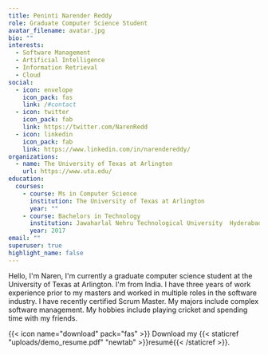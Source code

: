 ```yaml
---
title: Peninti Narender Reddy
role: Graduate Computer Science Student
avatar_filename: avatar.jpg
bio: ""
interests:
  - Software Management
  - Artificial Intelligence
  - Information Retrieval
  - Cloud
social:
  - icon: envelope
    icon_pack: fas
    link: /#contact
  - icon: twitter
    icon_pack: fab
    link: https://twitter.com/NarenRedd
  - icon: linkedin
    icon_pack: fab
    link: https://www.linkedin.com/in/narendereddy/
organizations:
  - name: The University of Texas at Arlington
    url: https://www.uta.edu/
education:
  courses:
    - course: Ms in Computer Science
      institution: The University of Texas at Arlington
      year: ""
    - course: Bachelors in Technology
      institution: Jawaharlal Nehru Technological University  Hyderabad,India
      year: 2017
email: ""
superuser: true
highlight_name: false
---
```

Hello, I'm Naren, I'm currently a graduate computer science student at the University of Texas at Arlington. I'm from India. I have three years of work experience prior to my masters and worked in multiple roles in the software industry. I have recently certified Scrum Master. My majors include complex software management. My hobbies include playing cricket and spending time with my friends.

{{< icon name="download" pack="fas" >}} Download my {{< staticref "uploads/demo_resume.pdf" "newtab" >}}resumé{{< /staticref >}}.